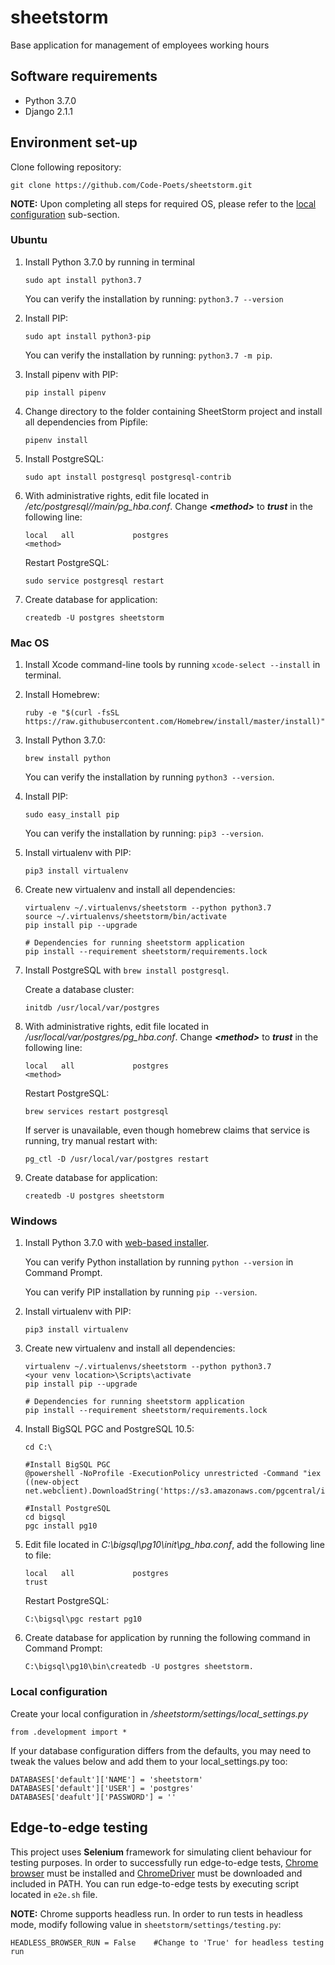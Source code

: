 # sheetstorm
Base application for management of employees working hours

## Software requirements
- Python 3.7.0
- Django 2.1.1

## Environment set-up

Clone following repository:
```
git clone https://github.com/Code-Poets/sheetstorm.git
```

**NOTE:** Upon completing all steps for required OS, please refer to the [local configuration](#local-configuration) sub-section.

### Ubuntu
    
1. Install Python 3.7.0 by running in terminal
    ```
    sudo apt install python3.7
    ```
    You can verify the installation by running: `python3.7 --version`

2. Install PIP:
    ```
    sudo apt install python3-pip
    ```
    You can verify the installation by running: `python3.7 -m pip`.

3. Install pipenv with PIP: 
    ```
    pip install pipenv
    ```

4. Change directory to the folder containing SheetStorm project and install all dependencies from Pipfile:
    
    ```
    pipenv install
    ```

5. Install PostgreSQL:
    ```
    sudo apt install postgresql postgresql-contrib
    ```

6. With administrative rights, edit file located in */etc/postgresql/<version>/main/pg_hba.conf*. Change ***\<method\>*** to ***trust*** in the following line:
    ```
    local   all             postgres                                <method>
    ```
    Restart PostgreSQL:
    ```
    sudo service postgresql restart
    ```

7. Create database for application: 
    ```
    createdb -U postgres sheetstorm
    ```



### Mac OS

1. Install Xcode command-line tools by running `xcode-select --install` in terminal.

2. Install Homebrew:
    ```
    ruby -e "$(curl -fsSL https://raw.githubusercontent.com/Homebrew/install/master/install)"
    ```

3. Install Python 3.7.0: 
    ```
    brew install python
    ```
    You can verify the installation by running `python3 --version`.

4. Install PIP: 
    ```
    sudo easy_install pip
    ```
    You can verify the installation by running: `pip3 --version`.

5. Install virtualenv with PIP:
    ```
    pip3 install virtualenv
    ```

6. Create new virtualenv and install all dependencies:
    ```
    virtualenv ~/.virtualenvs/sheetstorm --python python3.7
    source ~/.virtualenvs/sheetstorm/bin/activate
    pip install pip --upgrade

    # Dependencies for running sheetstorm application
    pip install --requirement sheetstorm/requirements.lock
    ```

7. Install PostgreSQL with `brew install postgresql`.
    
    Create a database cluster: 
    ```
    initdb /usr/local/var/postgres
    ```

8.  With administrative rights, edit file located in */usr/local/var/postgres/pg_hba.conf*. Change ***\<method\>*** to ***trust*** in the following line:
    ```
    local   all             postgres                                <method>
    ```
    Restart PostgreSQL:
    ```
    brew services restart postgresql
    ```
    If server is unavailable, even though homebrew claims that service is running, try manual restart with:
    ```
    pg_ctl -D /usr/local/var/postgres restart
    ```

9. Create database for application: 
    ```
    createdb -U postgres sheetstorm
    ```



### Windows

1. Install Python 3.7.0 with [web-based installer](https://www.python.org/ftp/python/3.7.0/python-3.7.0-amd64-webinstall.exe).
    
    You can verify Python installation by running `python --version` in Command Prompt.
    
    You can verify PIP installation by running `pip --version`.

2. Install virtualenv with PIP: 
    ```
    pip3 install virtualenv
    ```
    
3. Create new virtualenv and install all dependencies:
    ```
    virtualenv ~/.virtualenvs/sheetstorm --python python3.7
    <your venv location>\Scripts\activate
    pip install pip --upgrade

    # Dependencies for running sheetstorm application
    pip install --requirement sheetstorm/requirements.lock
    ```

4. Install BigSQL PGC and PostgreSQL 10.5: 
    ```
    cd C:\
    
    #Install BigSQL PGC
    @powershell -NoProfile -ExecutionPolicy unrestricted -Command "iex ((new-object net.webclient).DownloadString('https://s3.amazonaws.com/pgcentral/install.ps1'))"
    
    #Install PostgreSQL
    cd bigsql
    pgc install pg10
    ```

5.  Edit file located in *C:\bigsql\pg10\init\pg_hba.conf*, add the following line to file:
    ```
    local   all             postgres                                trust
    ```   
    Restart PostgreSQL:
    ```
    C:\bigsql\pgc restart pg10
    ```

6. Create database for application by running the following command in Command Prompt: 
    ```
    C:\bigsql\pg10\bin\createdb -U postgres sheetstorm.
    ```



### Local configuration

Create your local configuration in */sheetstorm/settings/local_settings.py*
```
from .development import *
```
If your database configuration differs from the defaults, you may need to tweak the values below and add them to your local_settings.py too:
```
DATABASES['default']['NAME'] = 'sheetstorm'
DATABASES['default']['USER'] = 'postgres'
DATABASES['deafult']['PASSWORD'] = ''
```

## Edge-to-edge testing

This project uses **Selenium** framework for simulating client behaviour for testing purposes.
In order to successfully run edge-to-edge tests, [Chrome browser](https://www.google.com/chrome/?brand=CHBD&gclid=Cj0KCQjwjrvpBRC0ARIsAFrFuV8EL1z4WIY9bSYJVucgCvPOonyxbtfjg5hXMCv5r8jquIUxegwe0ykaAhVIEALw_wcB&gclsrc=aw.ds) must be installed
and [ChromeDriver](http://chromedriver.chromium.org) must be downloaded and included in PATH.
You can run edge-to-edge tests by executing script located in `e2e.sh` file.


**NOTE:** Chrome supports headless run. In order to run tests in headless mode, modify following value in `sheetstorm/settings/testing.py`:
```
HEADLESS_BROWSER_RUN = False    #Change to 'True' for headless testing run
```
